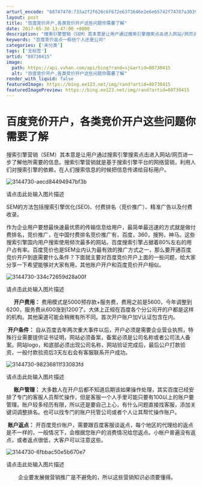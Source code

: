 ```yaml
---
arturl_encode: "68747470:733a2f2f626c6f672e6373646e2e6e65742f74787a30393137:2f61727469636c652f64657461696c732f3830373330343135"
layout: post
title: "百度竞价开户,各类竞价开户这些问题你需要了解"
date: 2017-05-30 13:47:00 +0800
description: "搜索引擎营销（SEM）其本意是让用户通过搜索引擎搜索点击进入网站/网页进一步了解他所需要的信息。搜索"
keywords: "百度竞价返点一般给个人还是公司"
categories: ['未分类']
tags: ['无标签']
artid: "80730415"
image:
  path: https://api.vvhan.com/api/bing?rand=sj&artid=80730415
  alt: "百度竞价开户,各类竞价开户这些问题你需要了解"
render_with_liquid: false
featuredImage: https://bing.ee123.net/img/rand?artid=80730415
featuredImagePreview: https://bing.ee123.net/img/rand?artid=80730415
---
```


# 百度竞价开户，各类竞价开户这些问题你需要了解

搜索引擎营销（SEM）其本意是让用户通过搜索引擎搜索点击进入网站/网页进一步了解他所需要的信息。搜索引擎营销就是基于搜索引擎平台的网络营销，利用人们对搜索引擎的依赖，在人们搜索信息的时候把信息传递给目标用户。

![3144730-aecd84494947bf3b](https://i-blog.csdnimg.cn/blog_migrate/925439162d99b695786999c05f554e6c.webp?x-image-process=image/format,png)

请点击此处输入图片描述

SEM的方法包括搜索引擎优化(SEO)、付费排名（竞价推广）、精准广告以及付费收录。

作为企业用户要想最快速最优质的传输信息给用户，最简单最迅速的方式就是做付费排名，竞价推广，在中国付费排名竞价推广有，百度，360，搜狗，神马。这些搜索引擎国内用户搜索使用频次最多的网站。百度搜索引擎占据着80%左右的用户占有率。百度竞价也是SEM业内认为最有效的推广方式之一，那么要开通百度竞价开户到底需要什么条件？下面就主要对百度竞价开户上面的一些问题，给大家分享一下希望能够对大家有用，其他账户开户和百度竞价开户相似。

![3144730-334c72659d28a00f](https://i-blog.csdnimg.cn/blog_migrate/155292e9c40a2276992b4cb746aca39d.webp?x-image-process=image/format,png)

请点击此处输入图片描述

​    ​
**开户费用：**
费用模式是5000预存款+服务费，费用之前是5600，今年调整到6200，服务费从600涨到1200了。大体上正规在百度各个分公司开的户都是这样的机构。其他渠道可能会稍微有所不同。首次开户账户加V认证包含在内。

​
**开户条件：**
自从百度去年两次重大事件以后，开户必须是需要企业营业执照，特殊行业需要提供证书证明，网站必须备案，备案必须是公司名称或者公司法人备案。网站logo，和底部必须出现公司名称，网站验证完成后，最后公户打款验资，一般付款验资后3天左右会有客服联系开户成功。

![3144730-98236811f33083fd](https://i-blog.csdnimg.cn/blog_migrate/f8614e4756415e2f68ec84781dea9d61.webp?x-image-process=image/format,png)

请点击此处输入图片描述

​    ​
**账户管理：**
大多数人在开户后都不知道后期该如果操作处理，其实百度已经安排了专门的客服人员帮忙操作，但是客服一个人手里可能只要有100以上的账户要管理。账户较多经历有限，所以还是要自己上心，有什么问题直接找客服，添加关键词调整排名。也可以找专门的账户托管公司或者个人让其帮忙操作账户。

​
**​账户返点：**
开百度竞价账户，需要跟百度客服谈返点，每个地区的代理给的返点是不一样的，一般情况下，会根据您账户的消费情况给您返点。小帐户普遍没有返点，或者返点很低，大客户可以注意这些。

![3144730-6fbbac50e5b670e7](https://i-blog.csdnimg.cn/blog_migrate/af6522c45772d5b643ef4381090ad1bc.webp?x-image-process=image/format,png)

请点击此处输入图片描述

​    ​    ​企业要发展做营销推广是不避免的，所以这些营销知识必须要懂得。